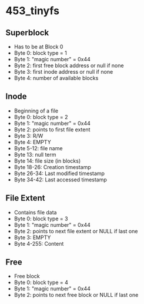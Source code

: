 # 453_tinyfs

## Superblock
 - Has to be at Block 0
 - Byte 0: block type = 1
 - Byte 1: "magic number" = 0x44
 - Byte 2: first free block address or null if none
 - Byte 3: first inode address or null if none
 - Byte 4: number of available blocks
 
## Inode
 - Beginning of a file
 - Byte 0: block type = 2
 - Byte 1: "magic number" = 0x44
 - Byte 2: points to first file extent
 - Byte 3: R/W
 - Byte 4: EMPTY
 - Byte 5-12: file name
 - Byte 13: null term
 - Byte 14: file size (in blocks)
 - Byte 18-26: Creation timestamp
 - Byte 26-34: Last modified timestamp
 - Byte 34-42: Last accessed timestamp

## File Extent
 - Contains file data
 - Byte 0: block type = 3
 - Byte 1: "magic number" = 0x44
 - Byte 2: points to next file extent or NULL if last one
 - Byte 3: EMPTY
 - Byte 4-255: Content
 
## Free
 - Free block
 - Byte 0: block type = 4
 - Byte 1: "magic number" = 0x44
 - Byte 2: points to next free block or NULL if last one
